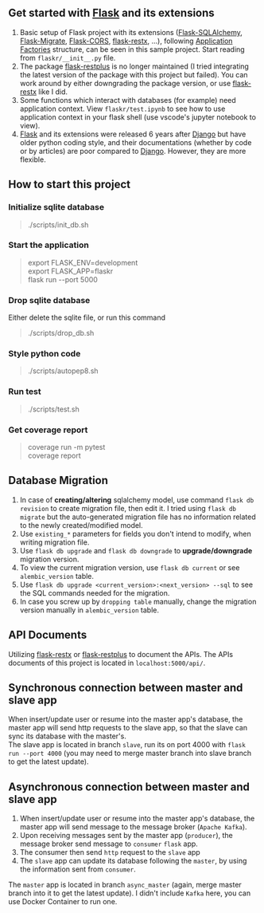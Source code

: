 ## Get started with [Flask][flask] and its extensions
1. Basic setup of Flask project with its extensions ([Flask-SQLAlchemy][flask-sqlalchemy], [Flask-Migrate][flask-migrate], [Flask-CORS][flask-cors], [flask-restx][flask-restx], ...), following [Application Factories][application-factories] structure, can be seen in this sample project. Start reading from `flaskr/__init__.py` file.
2. The package [flask-restplus][flask-restplus] is no longer maintained (I tried integrating the latest version of the package with this project but failed). You can work around by either downgrading the package version, or use [flask-restx][flask-restx] like I did.
3. Some functions which interact with databases (for example) need application context. View `flaskr/test.ipynb` to see how to use application context in your flask shell (use vscode's jupyter notebook to view).
4. [Flask][flask] and its extensions were released 6 years after [Django][django] but have older python coding style, and their documentations (whether by code or by articles) are poor compared to [Django][django]. However, they are more flexible.
## How to start this project
### Initialize sqlite database
>./scripts/init_db.sh
### Start the application
>export FLASK_ENV=development  
>export FLASK_APP=flaskr  
>flask run --port 5000

### Drop sqlite database
Either delete the sqlite file, or run this command
>./scripts/drop_db.sh
### Style python code
>./scripts/autopep8.sh
### Run test
>./scripts/test.sh
### Get coverage report
>coverage run -m pytest  
>coverage report
## Database Migration
1. In case of **creating/altering** sqlalchemy model, use command `flask db revision` to create migration file, then edit it. I tried using `flask db migrate` but the auto-generated migration file has no information related to the newly created/modified model.
5. Use `existing_*` parameters for fields you don't intend to modify, when writing migration file.
2. Use `flask db upgrade` and `flask db downgrade` to **upgrade/downgrade** migration version.
3. To view the current migration version, use `flask db current` or see `alembic_version` table.
3. Use `flask db upgrade <current_version>:<next_version> --sql` to see the SQL commands needed for the migration.
4. In case you screw up by `dropping table` manually, change the migration version manually in `alembic_version` table.
## API Documents
Utilizing [flask-restx][flask-restx] or [flask-restplus][flask-restplus] to document the APIs. The APIs documents of this project is located in `localhost:5000/api/`.

## Synchronous connection between master and slave app
When insert/update user or resume into the master app's database, the master app will send http requests to the slave app, so that the slave can sync its database with the master's.  
The slave app is located in branch `slave`, run its on port 4000 with `flask run --port 4000` (you may need to merge master branch into slave branch to get the latest update).

## Asynchronous connection between master and slave app
1. When insert/update user or resume into the master app's database, the master app will send message to the message broker (`Apache Kafka`).  
2. Upon receiving messages sent by the master app (`producer`), the message broker send message to `consumer` `flask` app.  
3. The consumer then send `http` request to the `slave` app
4. The `slave` app can update its database following the `master`, by using the information sent from `consumer`.  
   
The `master` app is located in branch `async_master` (again, merge master branch into it to get the latest update).
I didn't include `Kafka` here, you can use Docker Container to run one.

[flask]: https://flask.palletsprojects.com/en/2.1.x/
[flask-sqlalchemy]: https://flask-sqlalchemy.palletsprojects.com/en/2.x/
[flask-migrate]: https://flask-migrate.readthedocs.io/en/latest/
[flask-cors]: https://flask-cors.readthedocs.io/en/latest/
[application-factories]: https://flask.palletsprojects.com/en/2.1.x/patterns/appfactories/#application-factories
[sample-flask-project]: https://git.teko.vn/quy.nt/sqlalchemy-tutorial/-/blob/master/flaskr/__init__.py
[flask-restx]: https://flask-restx.readthedocs.io/en/latest/  
[flask-restplus]: https://flask-restplus.readthedocs.io/en/stable/  
[django]: https://www.djangoproject.com/